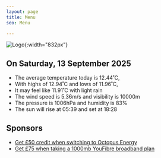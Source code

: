 ```yaml
---
layout: page
title: Menu
seo: Menu

---
```


![Logo](/images/logo.jpg){:width="832px"}

<!-- weather_marker starts -->
## On Saturday, 13 September 2025

- The average temperature today is 12.44˚C,
- With highs of 12.94˚C and lows of 11.96˚C,
- It may feel like 11.91˚C with light rain
- The wind speed is 5.36m/s and visibility is 10000m
- The pressure is 1006hPa and humidity is 83%
- The sun will rise at 05:39 and set at 18:28

<!-- weather_marker ends -->

## Sponsors

- [Get £50 credit when switching to Octopus Energy](https://bit.ly/3oD1nnS)
- [Get £75 when taking a 1000mb YouFibre broadband plan](https://aklam.io/91zWhU?)
